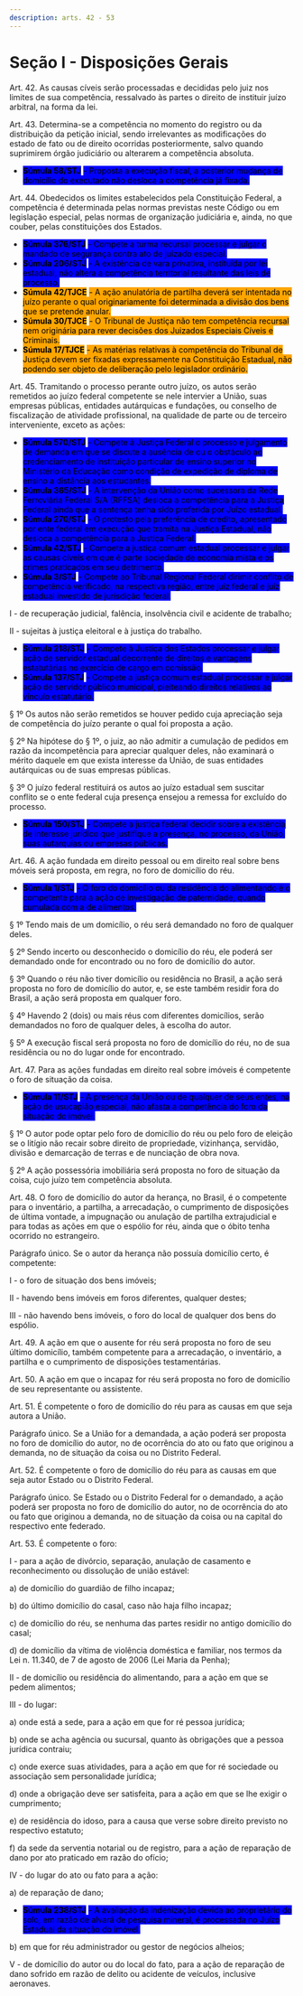 ```yaml
---
description: arts. 42 - 53
---
```


# Seção I - Disposições Gerais

Art. 42. As causas cíveis serão processadas e decididas pelo juiz nos limites de sua competência, ressalvado às partes o direito de instituir juízo arbitral, na forma da lei.

Art. 43. Determina-se a competência no momento do registro ou da distribuição da petição inicial, sendo irrelevantes as modificações do estado de fato ou de direito ocorridas posteriormente, salvo quando suprimirem órgão judiciário ou alterarem a competência absoluta.

* <mark style="background-color:blue;">**Súmula 58/STJ**</mark> <mark style="background-color:blue;"></mark><mark style="background-color:blue;">- Proposta a execução fiscal, a posterior mudança de domicílio do executado não desloca a competência já fixada.</mark>

Art. 44. Obedecidos os limites estabelecidos pela Constituição Federal, a competência é determinada pelas normas previstas neste Código ou em legislação especial, pelas normas de organização judiciária e, ainda, no que couber, pelas constituições dos Estados.

* <mark style="background-color:blue;">**Súmula 376/STJ**</mark> <mark style="background-color:blue;"></mark><mark style="background-color:blue;">- Compete a turma recursal processar e julgar o mandado de segurança contra ato de juizado especial.</mark>
* <mark style="background-color:blue;">**Súmula 206/STJ**</mark> <mark style="background-color:blue;"></mark><mark style="background-color:blue;">- A existência de vara privativa, instituída por lei estadual, não altera a competência territorial resultante das leis de processo.</mark>
* <mark style="background-color:orange;">**Súmula 42/TJCE**</mark> <mark style="background-color:orange;"></mark><mark style="background-color:orange;">- A ação anulatória de partilha deverá ser intentada no juízo perante o qual originariamente foi determinada a divisão dos bens que se pretende anular.</mark>
* <mark style="background-color:orange;">**Súmula 30/TJCE**</mark> <mark style="background-color:orange;"></mark><mark style="background-color:orange;">- O Tribunal de Justiça não tem competência recursal nem originária para rever decisões dos Juizados Especiais Cíveis e Criminais.</mark>
* <mark style="background-color:orange;">**Súmula 17/TJCE**</mark> <mark style="background-color:orange;"></mark><mark style="background-color:orange;">- As matérias relativas à competência do Tribunal de Justiça devem ser fixadas expressamente na Constituição Estadual, não podendo ser objeto de deliberação pelo legislador ordinário.</mark>

Art. 45. Tramitando o processo perante outro juízo, os autos serão remetidos ao juízo federal competente se nele intervier a União, suas empresas públicas, entidades autárquicas e fundações, ou conselho de fiscalização de atividade profissional, na qualidade de parte ou de terceiro interveniente, exceto as ações:

* <mark style="background-color:blue;">**Súmula 570/STJ**</mark> <mark style="background-color:blue;"></mark><mark style="background-color:blue;">- Compete à Justiça Federal o processo e julgamento de demanda em que se discute a ausência de ou o obstáculo ao credenciamento de instituição particular de ensino superior no Ministério da Educação como condição de expedição de diploma de ensino a distância aos estudantes.</mark>&#x20;
* <mark style="background-color:blue;">**Súmula 365/STJ**</mark> <mark style="background-color:blue;"></mark><mark style="background-color:blue;">- A intervenção da União como sucessora da Rede Ferroviária Federal S/A (RFFSA) desloca a competência para a Justiça Federal ainda que a sentença tenha sido proferida por Juízo estadual.</mark>&#x20;
* <mark style="background-color:blue;">**Súmula 270/STJ**</mark> <mark style="background-color:blue;"></mark><mark style="background-color:blue;">- O protesto pela preferência de crédito, apresentado por ente federal em execução que tramita na Justiça Estadual, não desloca a competência para a Justiça Federal.</mark>
* <mark style="background-color:blue;">**Súmula 42/STJ**</mark> <mark style="background-color:blue;"></mark><mark style="background-color:blue;">- Compete a justiça comum estadual processar e julgar as causas cíveis em que é parte sociedade de economia mista e os crimes praticados em seu detrimento.</mark>&#x20;
* <mark style="background-color:blue;">**Súmula 3/STJ**</mark> <mark style="background-color:blue;"></mark><mark style="background-color:blue;">- Compete ao Tribunal Regional Federal dirimir conflito de competência verificado, na respectiva região, entre juiz federal e juiz estadual investido de jurisdição federal.</mark>

I - de recuperação judicial, falência, insolvência civil e acidente de trabalho;

II - sujeitas à justiça eleitoral e à justiça do trabalho.

* <mark style="background-color:blue;">**Súmula 218/STJ**</mark> <mark style="background-color:blue;"></mark><mark style="background-color:blue;">- Compete à Justiça dos Estados processar e julgar ação de servidor estadual decorrente de direitos e vantagens estatutárias no exercício de cargo em comissão.</mark>&#x20;
* <mark style="background-color:blue;">**Súmula 137/STJ**</mark> <mark style="background-color:blue;"></mark><mark style="background-color:blue;">- Compete a justiça comum estadual processar e julgar ação de servidor público municipal, pleiteando direitos relativos ao vínculo estatutário.</mark>

§ 1º Os autos não serão remetidos se houver pedido cuja apreciação seja de competência do juízo perante o qual foi proposta a ação.

§ 2º Na hipótese do § 1º, o juiz, ao não admitir a cumulação de pedidos em razão da incompetência para apreciar qualquer deles, não examinará o mérito daquele em que exista interesse da União, de suas entidades autárquicas ou de suas empresas públicas.

§ 3º O juízo federal restituirá os autos ao juízo estadual sem suscitar conflito se o ente federal cuja presença ensejou a remessa for excluído do processo.

* <mark style="background-color:blue;">**Súmula 150/STJ**</mark> <mark style="background-color:blue;"></mark><mark style="background-color:blue;">- Compete a justiça federal decidir sobre a existência de interesse jurídico que justifique a presença, no processo, da União, suas autarquias ou empresas públicas.</mark>

Art. 46. A ação fundada em direito pessoal ou em direito real sobre bens móveis será proposta, em regra, no foro de domicílio do réu.

* <mark style="background-color:blue;">**Súmula 1/STJ**</mark> <mark style="background-color:blue;"></mark><mark style="background-color:blue;">- O foro do domicílio ou da residência do alimentando é o competente para a ação de investigação de paternidade, quando cumulada com a de alimentos.</mark>

§ 1º Tendo mais de um domicílio, o réu será demandado no foro de qualquer deles.

§ 2º Sendo incerto ou desconhecido o domicílio do réu, ele poderá ser demandado onde for encontrado ou no foro de domicílio do autor.

§ 3º Quando o réu não tiver domicílio ou residência no Brasil, a ação será proposta no foro de domicílio do autor, e, se este também residir fora do Brasil, a ação será proposta em qualquer foro.

§ 4º Havendo 2 (dois) ou mais réus com diferentes domicílios, serão demandados no foro de qualquer deles, à escolha do autor.

§ 5º A execução fiscal será proposta no foro de domicílio do réu, no de sua residência ou no do lugar onde for encontrado.

Art. 47. Para as ações fundadas em direito real sobre imóveis é competente o foro de situação da coisa.

* <mark style="background-color:blue;">**Súmula 11/STJ**</mark> <mark style="background-color:blue;"></mark><mark style="background-color:blue;">- A presença da União ou de qualquer de seus entes, na ação de usucapião especial, não afasta a competência do foro da situação do imóvel.</mark>

§ 1º O autor pode optar pelo foro de domicílio do réu ou pelo foro de eleição se o litígio não recair sobre direito de propriedade, vizinhança, servidão, divisão e demarcação de terras e de nunciação de obra nova.

§ 2º A ação possessória imobiliária será proposta no foro de situação da coisa, cujo juízo tem competência absoluta.

Art. 48. O foro de domicílio do autor da herança, no Brasil, é o competente para o inventário, a partilha, a arrecadação, o cumprimento de disposições de última vontade, a impugnação ou anulação de partilha extrajudicial e para todas as ações em que o espólio for réu, ainda que o óbito tenha ocorrido no estrangeiro.

Parágrafo único. Se o autor da herança não possuía domicílio certo, é competente:

I - o foro de situação dos bens imóveis;

II - havendo bens imóveis em foros diferentes, qualquer destes;

III - não havendo bens imóveis, o foro do local de qualquer dos bens do espólio.

Art. 49. A ação em que o ausente for réu será proposta no foro de seu último domicílio, também competente para a arrecadação, o inventário, a partilha e o cumprimento de disposições testamentárias.

Art. 50. A ação em que o incapaz for réu será proposta no foro de domicílio de seu representante ou assistente.

Art. 51. É competente o foro de domicílio do réu para as causas em que seja autora a União.

Parágrafo único. Se a União for a demandada, a ação poderá ser proposta no foro de domicílio do autor, no de ocorrência do ato ou fato que originou a demanda, no de situação da coisa ou no Distrito Federal.

Art. 52. É competente o foro de domicílio do réu para as causas em que seja autor Estado ou o Distrito Federal.

Parágrafo único. Se Estado ou o Distrito Federal for o demandado, a ação poderá ser proposta no foro de domicílio do autor, no de ocorrência do ato ou fato que originou a demanda, no de situação da coisa ou na capital do respectivo ente federado.

Art. 53. É competente o foro:

I - para a ação de divórcio, separação, anulação de casamento e reconhecimento ou dissolução de união estável:

a) de domicílio do guardião de filho incapaz;

b) do último domicílio do casal, caso não haja filho incapaz;

c) de domicílio do réu, se nenhuma das partes residir no antigo domicílio do casal;

d) de domicílio da vítima de violência doméstica e familiar, nos termos da Lei n. 11.340, de 7 de agosto de 2006 (Lei Maria da Penha);

II - de domicílio ou residência do alimentando, para a ação em que se pedem alimentos;

III - do lugar:

a) onde está a sede, para a ação em que for ré pessoa jurídica;

b) onde se acha agência ou sucursal, quanto às obrigações que a pessoa jurídica contraiu;

c) onde exerce suas atividades, para a ação em que for ré sociedade ou associação sem personalidade jurídica;

d) onde a obrigação deve ser satisfeita, para a ação em que se lhe exigir o cumprimento;

e) de residência do idoso, para a causa que verse sobre direito previsto no respectivo estatuto;

f) da sede da serventia notarial ou de registro, para a ação de reparação de dano por ato praticado em razão do ofício;

IV - do lugar do ato ou fato para a ação:

a) de reparação de dano;

* <mark style="background-color:blue;">**Súmula 238/STJ**</mark> <mark style="background-color:blue;"></mark><mark style="background-color:blue;">- A avaliação da indenização devida ao proprietário do solo, em razão de alvará de pesquisa mineral, é processada no Juízo Estadual da situação do imóvel.</mark>

b) em que for réu administrador ou gestor de negócios alheios;

V - de domicílio do autor ou do local do fato, para a ação de reparação de dano sofrido em razão de delito ou acidente de veículos, inclusive aeronaves.

